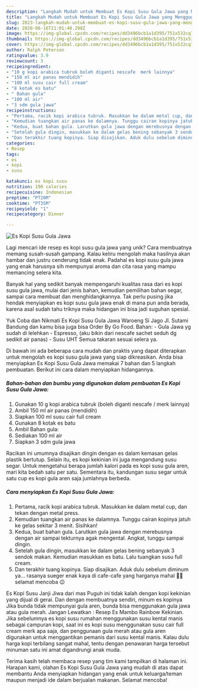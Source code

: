 ```yaml
---
description: "Langkah Mudah untuk Membuat Es Kopi Susu Gula Jawa yang Menggugah Selera"
title: "Langkah Mudah untuk Membuat Es Kopi Susu Gula Jawa yang Menggugah Selera"
slug: 2023-langkah-mudah-untuk-membuat-es-kopi-susu-gula-jawa-yang-menggugah-selera
date: 2020-06-16T21:01:40.298Z
image: https://img-global.cpcdn.com/recipes/dd3496bcb1a1d395/751x532cq70/es-kopi-susu-gula-jawa-foto-resep-utama.jpg
thumbnail: https://img-global.cpcdn.com/recipes/dd3496bcb1a1d395/751x532cq70/es-kopi-susu-gula-jawa-foto-resep-utama.jpg
cover: https://img-global.cpcdn.com/recipes/dd3496bcb1a1d395/751x532cq70/es-kopi-susu-gula-jawa-foto-resep-utama.jpg
author: Ralph Peterson
ratingvalue: 3.9
reviewcount: 3
recipeingredient:
- "10 g kopi arabica tubruk boleh diganti nescafe  merk lainnya"
- "150 ml air panas mendidih"
- "100 ml susu cair full cream"
- "8 kotak es batu"
- " Bahan gula"
- "100 ml air"
- "3 sdm gula jawa"
recipeinstructions:
- "Pertama, racik kopi arabica tubruk. Masukkan ke dalam metal cup, dan tekan dengan metal press."
- "Kemudian tuangkan air panas ke dalamnya. Tunggu cairan kopinya jatuh ke gelas sekitar 3 menit. Sisihkan!"
- "Kedua, buat bahan gula. Larutkan gula jawa dengan merebusnya dengan air sampai tekturnya agak mengental. Angkat, tunggu sampai dingin."
- "Setelah gula dingin, masukkan ke dalam gelas bening sebanyak 3 sendok makan. Kemudian masukkan es batu. Lalu tuangkan susu full cream."
- "Dan terakhir tuang kopinya. Siap disajikan. Aduk dulu sebelum diminum ya... rasanya sueger enak kaya di cafe-cafe yang harganya mahal 🤭🤗 selamat mencoba 😉"
categories:
- Resep
tags:
- es
- kopi
- susu

katakunci: es kopi susu 
nutrition: 190 calories
recipecuisine: Indonesian
preptime: "PT20M"
cooktime: "PT35M"
recipeyield: "1"
recipecategory: Dinner

---
```



![Es Kopi Susu Gula Jawa](https://img-global.cpcdn.com/recipes/dd3496bcb1a1d395/751x532cq70/es-kopi-susu-gula-jawa-foto-resep-utama.jpg)

Lagi mencari ide resep es kopi susu gula jawa yang unik? Cara membuatnya memang susah-susah gampang. Kalau keliru mengolah maka hasilnya akan hambar dan justru cenderung tidak enak. Padahal es kopi susu gula jawa yang enak harusnya sih mempunyai aroma dan cita rasa yang mampu memancing selera kita.

Banyak hal yang sedikit banyak mempengaruhi kualitas rasa dari es kopi susu gula jawa, mulai dari jenis bahan, kemudian pemilihan bahan segar, sampai cara membuat dan menghidangkannya. Tak perlu pusing jika hendak menyiapkan es kopi susu gula jawa enak di mana pun anda berada, karena asal sudah tahu triknya maka hidangan ini bisa jadi suguhan spesial.

Yuk Coba dan Nikmati Es Kopi Susu Gula Jawa Waroeng Si Jago Jl. Sutami Bandung dan kamu bisa juga bisa Order By Go Food. Bahan: - Gula Jawa yg sudah di lelehkan - Espresso, (aku bikin dari nescafe sachet seduh dg sedikit air panas) - Susu UHT Semua takaran sesuai selera ya.


Di bawah ini ada beberapa cara mudah dan praktis yang dapat diterapkan untuk mengolah es kopi susu gula jawa yang siap dikreasikan. Anda bisa menyiapkan Es Kopi Susu Gula Jawa memakai 7 bahan dan 5 langkah pembuatan. Berikut ini cara dalam menyiapkan hidangannya.

<!--inarticleads1-->

##### Bahan-bahan dan bumbu yang digunakan dalam pembuatan Es Kopi Susu Gula Jawa:

1. Gunakan 10 g kopi arabica tubruk (boleh diganti nescafe / merk lainnya)
1. Ambil 150 ml air panas (mendidih)
1. Siapkan 100 ml susu cair full cream
1. Gunakan 8 kotak es batu
1. Ambil  Bahan gula:
1. Sediakan 100 ml air
1. Siapkan 3 sdm gula jawa


Racikan ini umumnya disajikan dingin dengan es dalam kemasan gelas plastik bertutup. Selain itu, es kopi kekinian ini juga mengandung susu segar. Untuk mengetahui berapa jumlah kalori pada es kopi susu gula aren, mari kita bedah satu per satu. Sementara itu, kandungan susu segar untuk satu cup es kopi gula aren saja jumlahnya berbeda. 

<!--inarticleads2-->

##### Cara menyiapkan Es Kopi Susu Gula Jawa:

1. Pertama, racik kopi arabica tubruk. Masukkan ke dalam metal cup, dan tekan dengan metal press.
1. Kemudian tuangkan air panas ke dalamnya. Tunggu cairan kopinya jatuh ke gelas sekitar 3 menit. Sisihkan!
1. Kedua, buat bahan gula. Larutkan gula jawa dengan merebusnya dengan air sampai tekturnya agak mengental. Angkat, tunggu sampai dingin.
1. Setelah gula dingin, masukkan ke dalam gelas bening sebanyak 3 sendok makan. Kemudian masukkan es batu. Lalu tuangkan susu full cream.
1. Dan terakhir tuang kopinya. Siap disajikan. Aduk dulu sebelum diminum ya... rasanya sueger enak kaya di cafe-cafe yang harganya mahal 🤭🤗 selamat mencoba 😉


Es Kopi Susu Janji Jiwa dari mas Puguh ini tidak kalah dengan kopi kekinian yang dijual di gerai. Dan dengan membuatnya sendiri, minum es kopinya Jika bunda tidak mempunyai gula aren, bunda bisa menggunakan gula jawa atau gula merah. Jangan Lewatkan : Resep Es Mambo Rainbow Kekinian. Jika sebelumnya es kopi susu rumahan menggunakan susu kental manis sebagai campuran kopi, saat ini es kopi susu menggunakan susu cair full cream merk apa saja, dan penggunaan gula merah atau gula aren digunakan untuk menggantikan pemanis dari susu kental manis. Kalau dulu harga kopi terbilang sangat mahal, tentu dengan penawaran harga tersebut minuman satu ini amat digandrungi anak muda. 

Terima kasih telah membaca resep yang tim kami tampilkan di halaman ini. Harapan kami, olahan Es Kopi Susu Gula Jawa yang mudah di atas dapat membantu Anda menyiapkan hidangan yang enak untuk keluarga/teman maupun menjadi ide dalam berjualan makanan. Selamat mencoba!
